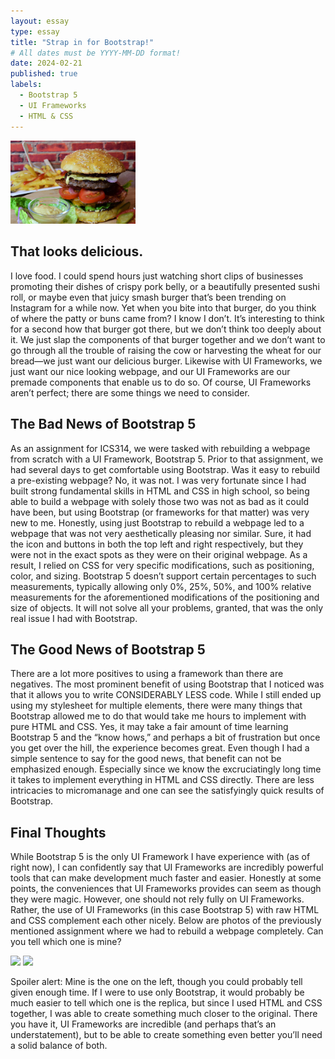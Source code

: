 ```yaml
---
layout: essay
type: essay
title: "Strap in for Bootstrap!"
# All dates must be YYYY-MM-DD format!
date: 2024-02-21
published: true
labels:
  - Bootstrap 5
  - UI Frameworks
  - HTML & CSS
---
```


<img width="200px" class="rounded float-start pe-4" src="../img/uiimg1.jpg">

## That looks delicious.
I love food. I could spend hours just watching short clips of businesses promoting their dishes of crispy pork belly, or a beautifully presented sushi roll, or maybe even that juicy smash burger that’s been trending on Instagram for a while now. Yet when you bite into that burger, do you think of where the patty or buns came from? I know I don’t. It’s interesting to think for a second how that burger got there, but we don’t think too deeply about it. We just slap the components of that burger together and we don’t want to go through all the trouble of raising the cow or harvesting the wheat for our bread—we just want our delicious burger. Likewise with UI Frameworks, we just want our nice looking webpage, and our UI Frameworks are our premade components that enable us to do so. Of course, UI Frameworks aren’t perfect; there are some things we need to consider.


## The Bad News of Bootstrap 5

As an assignment for ICS314, we were tasked with rebuilding a webpage from scratch with a UI Framework, Bootstrap 5. Prior to that assignment, we had several days to get comfortable using Bootstrap. Was it easy to rebuild a pre-existing webpage? No, it was not. I was very fortunate since I had built strong fundamental skills in HTML and CSS in high school, so being able to build a webpage with solely those two was not  as bad as it could have been, but using Bootstrap (or frameworks for that matter) was very new to me. Honestly, using just Bootstrap to rebuild a webpage led to a webpage that was not very aesthetically pleasing nor similar. Sure, it had the icon and buttons in both the top left and right respectively, but they were not in the exact spots as they were on their original webpage. As a result, I relied on CSS for very specific modifications, such as positioning, color, and sizing. Bootstrap 5 doesn’t support certain percentages to such measurements, typically allowing only 0%, 25%, 50%, and 100% relative measurements for the aforementioned modifications of the positioning and size of objects. It will not solve all your problems, granted, that was the only real issue I had with Bootstrap.


## The Good News of Bootstrap 5

There are a lot more positives to using a framework than there are negatives. The most prominent benefit of using Bootstrap that I noticed was that it allows you to write CONSIDERABLY LESS code. While I still ended up using my stylesheet for multiple elements, there were many things that Bootstrap allowed me to do that would take me hours to implement with pure HTML and CSS. Yes, it may take a fair amount of time learning Bootstrap 5 and the “know hows,” and perhaps a bit of frustration but once you get over the hill, the experience becomes great. Even though I had a simple sentence to say for the good news, that benefit can not be emphasized enough. Especially since we know the excruciatingly long time it takes to implement everything in HTML and CSS directly. There are less intricacies to micromanage and one can see the satisfyingly quick results of Bootstrap.

## Final Thoughts

While Bootstrap 5 is the only UI Framework I have experience with (as of right now), I can confidently say that UI Frameworks are incredibly powerful tools that can make development much faster and easier. Honestly at some points, the conveniences that UI Frameworks provides can seem as though they were magic. However, one should not rely fully on UI Frameworks. Rather, the use of UI Frameworks (in this case Bootstrap 5) with raw HTML and CSS complement each other nicely. Below are photos of the previously mentioned assignment where we had to rebuild a webpage completely. Can you tell which one is mine?

<div class="text-center p-4">
  <img width="200px" class="img-thumbnail" src="../img/uiimg4.png">
  <img width="200px" class="img-thumbnail" src="../img/uiimg5.png">
</div>

Spoiler alert: Mine is the one on the left, though you could probably tell given enough time. If I were to use only Bootstrap, it would probably be much easier to tell which one is the replica, but since I used HTML and CSS together, I was able to create something much closer to the original. 
There you have it, UI Frameworks are incredible (and perhaps that’s an understatement), but to be able to create something even better you’ll need a solid balance of both.
